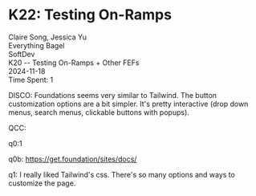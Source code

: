 # K22: Testing On-Ramps

Claire Song, Jessica Yu <br />
Everything Bagel <br />
SoftDev <br />
K20 -- Testing On-Ramps + Other FEFs <br />
2024-11-18 <br />
Time Spent: 1 <br />

DISCO:
Foundations seems very similar to Tailwind. The button customization options are a bit simpler. It's pretty interactive (drop down menus, search menus, clickable buttons with popups).

QCC:

q0:1

q0b:
https://get.foundation/sites/docs/

q1:
I really liked Tailwind's css. There's so many options and ways to customize the page.
